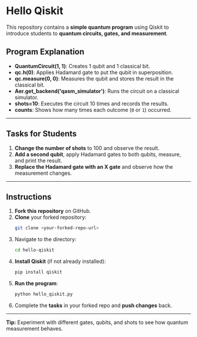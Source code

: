 
# Hello Qiskit

This repository contains a **simple quantum program** using Qiskit to introduce students to **quantum circuits, gates, and measurement**.

## Program Explanation

- **QuantumCircuit(1, 1)**: Creates 1 qubit and 1 classical bit.
- **qc.h(0)**: Applies Hadamard gate to put the qubit in superposition.
- **qc.measure(0, 0)**: Measures the qubit and stores the result in the classical bit.
- **Aer.get_backend('qasm_simulator')**: Runs the circuit on a classical simulator.
- **shots=10**: Executes the circuit 10 times and records the results.
- **counts**: Shows how many times each outcome (`0` or `1`) occurred.

---

## Tasks for Students

1. **Change the number of shots** to 100 and observe the result.  
2. **Add a second qubit**, apply Hadamard gates to both qubits, measure, and print the result.  
3. **Replace the Hadamard gate with an X gate** and observe how the measurement changes.  

---

## Instructions

1. **Fork this repository** on GitHub.  
2. **Clone** your forked repository:
   ```bash
   git clone <your-forked-repo-url>
   ```
3. Navigate to the directory:
   ```bash
   cd hello-qiskit
   ```
4. **Install Qiskit** (if not already installed):
   ```bash
   pip install qiskit
   ```
5. **Run the program**:
   ```bash
   python hello_qiskit.py
   ```
6. Complete the **tasks** in your forked repo and **push changes** back.  

---

**Tip:** Experiment with different gates, qubits, and shots to see how quantum measurement behaves.
